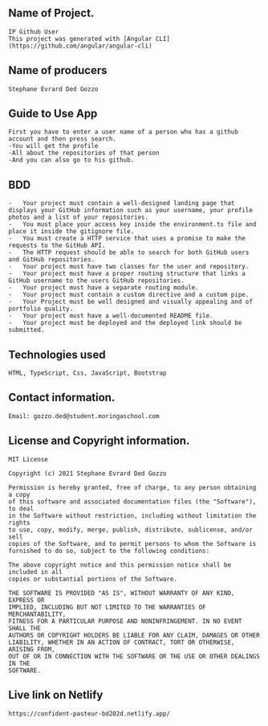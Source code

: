 ##   Name of Project.
    IP Github User
    This project was generated with [Angular CLI](https://github.com/angular/angular-cli)

##  Name of producers
    Stephane Evrard Ded Gozzo

##  Guide to Use App
    First you have to enter a user name of a person who has a github account and then press search.
    -You will get the profile 
    -All about the repositories of that person
    -And you can also go to his github.

##  BDD
    -   Your project must contain a well-designed landing page that displays your GitHub information such as your username, your profile photos and a list of your repositories.
    -   You must place your access key inside the environment.ts file and place it inside the gitignore file.
    -   You must create a HTTP service that uses a promise to make the requests to the GitHub API.
    -   The HTTP request should be able to search for both GitHub users and GitHub repositories.
    -   Your project must have two classes for the user and repository.
    -   Your project must have a proper routing structure that links a GitHub username to the users GitHub repositories.
    -   Your project must have a separate routing module.
    -   Your project must contain a custom directive and a custom pipe.
    -   Your Project must be well designed and visually appealing and of portfolio quality.
    -   Your project must have a well-documented README file.
    -   Your project must be deployed and the deployed link should be submitted.
##  Technologies used
    HTML, TypeScript, Css, JavaScript, Bootstrap 
##  Contact information.
    Email: gozzo.ded@student.moringaschool.com
##  License and Copyright information.
    MIT License

    Copyright (c) 2021 Stephane Evrard Ded Gozzo

    Permission is hereby granted, free of charge, to any person obtaining a copy
    of this software and associated documentation files (the "Software"), to deal
    in the Software without restriction, including without limitation the rights
    to use, copy, modify, merge, publish, distribute, sublicense, and/or sell
    copies of the Software, and to permit persons to whom the Software is
    furnished to do so, subject to the following conditions:

    The above copyright notice and this permission notice shall be included in all
    copies or substantial portions of the Software.

    THE SOFTWARE IS PROVIDED "AS IS", WITHOUT WARRANTY OF ANY KIND, EXPRESS OR
    IMPLIED, INCLUDING BUT NOT LIMITED TO THE WARRANTIES OF MERCHANTABILITY,
    FITNESS FOR A PARTICULAR PURPOSE AND NONINFRINGEMENT. IN NO EVENT SHALL THE
    AUTHORS OR COPYRIGHT HOLDERS BE LIABLE FOR ANY CLAIM, DAMAGES OR OTHER
    LIABILITY, WHETHER IN AN ACTION OF CONTRACT, TORT OR OTHERWISE, ARISING FROM,
    OUT OF OR IN CONNECTION WITH THE SOFTWARE OR THE USE OR OTHER DEALINGS IN THE
    SOFTWARE.

##  Live link on Netlify
    https://confident-pasteur-bd202d.netlify.app/
